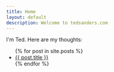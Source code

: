 ```yaml
---
title: Home
layout: default
description: Welcome to tedsanders.com
---
```


I'm Ted. Here are my thoughts:

<ul class="no-bullets">
  {% for post in site.posts %}
    <li class="list-row">
    	<div class="clearfix">
	    	<a class="align-left list-title" href="{{ post.url }}">{{ post.title }}</a>
	    	<!-- span class="align-right date list-date"><time datetime="{{post.date|date:"%F"}}">{{post.date|date:"%d %b %Y"}}</time></span -->
    	</div>
    </li>
  {% endfor %}
</ul>
